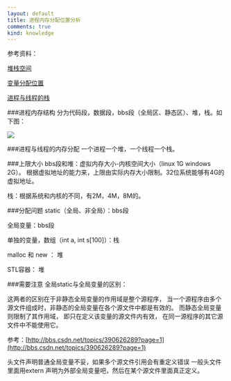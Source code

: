 ```yaml
---
layout: default
title: 进程内存分配位置分析
comments: true
kind: knowledge
---
```


参考资料：

[堆栈空间](http://blog.csdn.net/guoping16/article/details/6579434)

[变量分配位置](http://blog.chinaunix.net/uid-14114479-id-1988497.html)

[进程与线程的栈](http://blog.csdn.net/echoisland/article/details/6403763)

###进程内存结构
分为代码段，数据段，bbs段（全局区、静态区）、堆，栈。如下图：

![](http://hi.csdn.net/attachment/0_1309502060mK6c.gif)

###进程与线程的内存分配
一个进程一个堆，一个线程一个栈。

###上限大小
bbs段和堆：虚拟内存大小-内核空间大小（linux 1G  windows 2G）。
根据虚拟地址的能力来，上限由实际内存大小限制。32位系统能够有4G的虚拟地址。

栈：根据系统和内核的不同，有2M，4M，8M的。

###分配问题
static（全局、非全局）：bbs段

全局变量：bbs段

单独的变量，数组（int a, int s[100]）：栈

malloc 和 new ： 堆

STL容器： 堆

###需要注意
全局static与全局变量的区别：

这两者的区别在于非静态全局变量的作用域是整个源程序， 当一个源程序由多个源文件组成时，非静态的全局变量在各个源文件中都是有效的。 而静态全局变量则限制了其作用域， 即只在定义该变量的源文件内有效， 在同一源程序的其它源文件中不能使用它。

参考：[http://bbs.csdn.net/topics/390626289?page=1](http://bbs.csdn.net/topics/390626289?page=1)

头文件声明普通全局变量不妥，如果多个源文件引用会有重定义错误
一般头文件里面用extern 声明为外部全局变量吧，然后在某个源文件里面真正定义。

